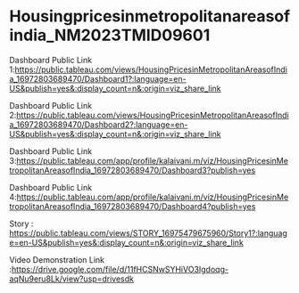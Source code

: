# Housingpricesinmetropolitanareasofindia_NM2023TMID09601



Dashboard Public Link 1:https://public.tableau.com/views/HousingPricesinMetropolitanAreasofIndia_16972803689470/Dashboard1?:language=en-US&publish=yes&:display_count=n&:origin=viz_share_link

Dashboard Public Link 2:https://public.tableau.com/views/HousingPricesinMetropolitanAreasofIndia_16972803689470/Dashboard2?:language=en-US&publish=yes&:display_count=n&:origin=viz_share_link

Dashboard Public Link 3:https://public.tableau.com/app/profile/kalaivani.m/viz/HousingPricesinMetropolitanAreasofIndia_16972803689470/Dashboard3?publish=yes

Dashboard Public Link 4:https://public.tableau.com/app/profile/kalaivani.m/viz/HousingPricesinMetropolitanAreasofIndia_16972803689470/Dashboard4?publish=yes

Story : https://public.tableau.com/views/STORY_16975479675960/Story1?:language=en-US&publish=yes&:display_count=n&:origin=viz_share_link

Video Demonstration Link :https://drive.google.com/file/d/11fHCSNwSYHiVO3Igdoqg-aqNu9eru8Lk/view?usp=drivesdk
